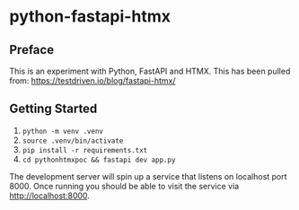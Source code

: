 # python-fastapi-htmx

## Preface

This is an experiment with Python, FastAPI and HTMX. This has been pulled from: <https://testdriven.io/blog/fastapi-htmx/>

## Getting Started

1. `python -m venv .venv`
2. `source .venv/bin/activate`
3. `pip install -r requirements.txt`
4. `cd pythonhtmxpoc && fastapi dev app.py`

The development server will spin up a service that listens on localhost port 8000. Once running you should be able to visit the service via <http://localhost:8000>.

